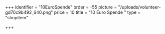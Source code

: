 +++
identifier = "10EuroSpende"
order = -55
picture = "/uploads/volunteer-gd70c9b492_640.png"
price = 10
title = "10 Euro Spende "
type = "shopitem"

+++

